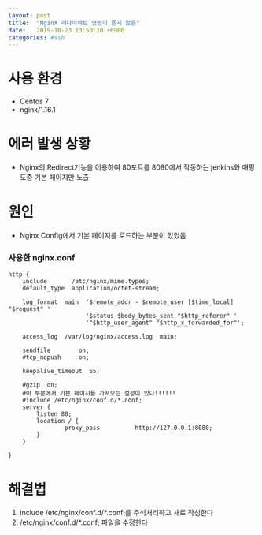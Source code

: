 ```yaml
---
layout: post
title:  "NginX 리다이렉트 명령이 듣지 않음"
date:   2019-10-23 13:50:10 +0900
categories: #ssh
---
```


# 사용 환경
 - Centos 7
 - nginx/1.16.1
 
# 에러 발생 상황
 - Nginx의 Redirect기능을 이용하여 80포트를 8080에서 작동하는 jenkins와 매핑 도중 기본 페이지만 노출

# 원인
 - Nginx Config에서 기본 페이지를 로드하는 부분이 있었음

### 사용한 nginx.conf
~~~
http {
    include       /etc/nginx/mime.types;
    default_type  application/octet-stream;

    log_format  main  '$remote_addr - $remote_user [$time_local] "$request" '
                      '$status $body_bytes_sent "$http_referer" '
                      '"$http_user_agent" "$http_x_forwarded_for"';

    access_log  /var/log/nginx/access.log  main;

    sendfile        on;
    #tcp_nopush     on;

    keepalive_timeout  65;

    #gzip  on;
    #이 부분에서 기본 페이지를 가져오는 설정이 있다!!!!!!
    #include /etc/nginx/conf.d/*.conf;
    server {
        listen 80;
        location / {
                proxy_pass          http://127.0.0.1:8080;
        }
    }

}
~~~
 
# 해결법
1. include /etc/nginx/conf.d/*.conf;를 주석처리하고 새로 작성한다
2. /etc/nginx/conf.d/*.conf; 파일을 수정한다

